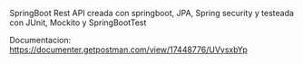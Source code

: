 
SpringBoot
Rest API creada con springboot, JPA, Spring security y testeada con JUnit, Mockito y SpringBootTest

Documentacion: https://documenter.getpostman.com/view/17448776/UVysxbYp
